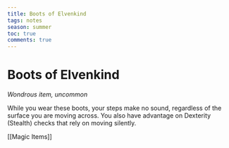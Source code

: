 ---title: Boots of Elvenkindtags: notesseason: summertoc: truecomments: true---
# Boots of Elvenkind

*Wondrous item, uncommon*

While you wear these boots, your steps make no sound, regardless of the surface you are moving across. You also have advantage on Dexterity (Stealth) checks that rely on moving silently.


[[Magic Items]]
